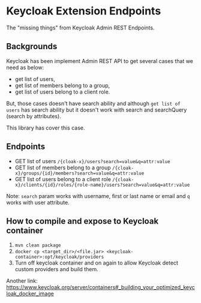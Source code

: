 # Keycloak Extension Endpoints

The "missing things" from Keycloak Admin REST Endpoints.

## Backgrounds

Keycloak has been implement Admin REST API to get several cases that we need as below:
- get list of users,
- get list of members belong to a group,
- get list of users belong to a client role.

But, those cases doesn't have search ability and although `get list of users` has search ability but it doesn't work with search and searchQuery (search by attributes).

This library has cover this case.

## Endpoints

- GET list of users `/{cloak-x}/users?search=value&q=attr:value`
- GET list of members belong to a group `/{cloak-x}/groups/{id}/members?search=value&q=attr:value`
- GET list of users belong to a client role `/{cloak-x}/clients/{id}/roles/{role-name}/users?search=value&q=attr:value`

Note: `search` param works with username, first or last name or email and `q` works with user attribute.

## How to compile and expose to Keycloak container

1. `mvn clean package`
2. `docker cp <target_dir>/<file.jar> <keycloak-container>:opt/keycloak/providers`
3. Turn off keycloak container and on again to allow Keycloak detect custom providers and build them.

Another link: https://www.keycloak.org/server/containers#_building_your_optimized_keycloak_docker_image